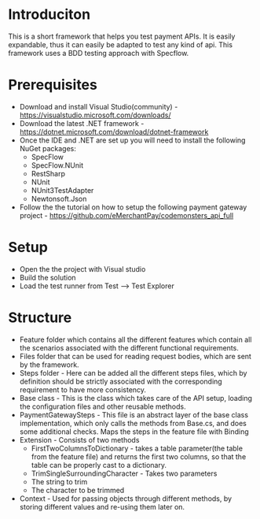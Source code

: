 Introduciton
=============
This is a short framework that helps you test payment APIs. It is easily expandable, thus it can easily be adapted to test any kind of api. This framework uses a BDD testing approach with Specflow.

Prerequisites
==============
- Download and install Visual Studio(community) - https://visualstudio.microsoft.com/downloads/
- Download the latest .NET framework - https://dotnet.microsoft.com/download/dotnet-framework
- Once the IDE and .NET are set up you will need to install the following NuGet packages:
  - SpecFlow
  - SpecFlow.NUnit
  - RestSharp
  - NUnit
  - NUnit3TestAdapter
  - Newtonsoft.Json
 - Follow the the tutorial on how to setup the following payment gateway project - https://github.com/eMerchantPay/codemonsters_api_full
 
 Setup
 =====
 - Open the the project with Visual studio
 - Build the solution
 - Load the test runner from Test --> Test Explorer
 
 Structure
 =========
 - Feature folder which contains all the different features which contain all the scenarios associated with the different functional requirements.
 - Files folder that can be used for reading request bodies, which are sent by the framework.
 - Steps folder - Here can be added all the different steps files, which by definition should be strictly associated with the corresponding requirement to have more consistency.
  - Base class - This is the class which takes care of the API setup, loading the configuration files and other reusable methods.
  - PaymentGatewaySteps - This file is an abstract layer of the base class implementation, which only calls the methods from Base.cs, and does some additional checks. Maps the steps in the feature file with Binding
  - Extension - Consists of two methods
    - FirstTwoColumnsToDictionary - takes a table parameter(the table from the feature file) and returns the first two columns, so that the table can be properly cast to a dictionary.
    - TrimSingleSurroundingCharacter - Takes two parameters
    - The string to trim
    - The character to be trimmed
  - Context - Used for passing objects through different methods, by storing different values and re-using them later on.
